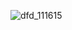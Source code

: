 ![dfd_111615](https://cloud.githubusercontent.com/assets/11740062/11197637/6cfb7570-8c84-11e5-9a3b-23481701961e.png)


